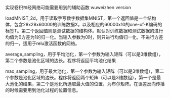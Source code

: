  实现卷积神经网络可能需要用到的辅助函数 wuweizhen version

 loadMNIST_2d，用于读取手写数字数据集MNIST，第一个返回值是一个结构体，包含28x28x60000的训练数据X，以及相应的60000x10的one-of-K编码的标签T。第二个返回值则是测试数据的结构体。默认对训练数据和测试数据的进行均值为0方差为1的归一化。当输入参数为0时，则只进行均值归一化，不进行方差的归一，适用于relu激活函数的网络。

 average_sampling，用于平均池化，第一个参数为输入矩阵（可以是3维数组），第二个参数是池化区域的边长。程序将返回平均池化结果

 max_sampling，用于最大池化，第一个参数为输入矩阵（可以是3维数组），第二个参数是池化区域的边长。程序将返回两个矩阵（可以是3维数组），第一个是最大池化的结果，第二个是池化所选取最大值的位置，为布尔矩阵。在误差反向传播的时候需要用到池化过程的位置信息。
